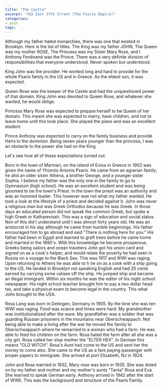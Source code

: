 ```yaml
---
title: "The Castle"
excerpt: "792 East 37th Street (The Psaris Empire)"
categories: 
- post
tags: 
---
```

Although my father hated monarchies, there was one that existed in
Brooklyn.  Here is the list of titles.  The King was my father JOHN,
The Queen was my mother ROSE, The Princess was my Sister Mary Rose,
and I Anthony Ferdinand was the Prince.  There was a very definite
division of responsibilities that everyone understood.  Never spoken
but understood.

King John was the provider.  He worked long and hard to provide for
the whole Psaris family in the US and in Greece. As the eldest son, it
was expected.

Queen Rose was the keeper of the Castle and had the unquestioned power
of that domain.  King John was devoted to Queen Rose, and whatever she
wanted, he would oblige.

Princess Mary Rose was expected to prepare herself to be Queen of her
domain.  This meant she was expected to marry, have children, and not
to leave home until this took place.  She played the piano and was an
excellent student.

Prince Anthony was expected to carry on the family business and
provide Heirs to the dominion.  Being seven years younger than the
princess, I was an obstacle to the power she had on the King.

Let's see how all of these expectations turned out.

Born in the town of Marmari, on the island of Evioa in Greece in 1902
was given the name of Yhonnis Antonis Psaris.  He came from an
agrarian family; he ahd an older sister Athena, a brother George, and
a younger sister Sophia.  I believe my father was the only one in the
family to go to Gymnasium (high school).  He was an excellent student
and was being groomed to be the town's Priest.  In the town the priest
was an authority and was an honored leader.  This however was not what
my father wanted.  He took a look at the lifestyle of a priest and
decided against it.  John was never a religious man but was Greek
Orthodox because he was Greek.  In those days an educated person did
not speak the common Greek, but spoke a high Greek or Katharevisah.
This was a sign of education and social status. Non of this did I
understand until I was almost forty years old.  He was an aristocrat
in his day although he came from humble beginnings.  His father
encouraged him to go abroad and said "There is nothing here for you."
His father had been in Egypt and learned to graft trees before he came
home and married in the 1890's.  With this knowledge he became
prosperous.  Greeks being sailors and ocean travelers John got his
union card and signed on as a cook's helper, and would relate the
poverty he had seen in Russia on a voyage to the Black Sea.  This was
1917 and WWI was raging.  Upon returning to Athens he was able to h
ire on as a cook with a ship going to the US.  He landed in Brooklyn
not speaking English and had 25 cents earned by carrying some valises
off the ship.  He jumped ship and became an illegal immigrant.  Within
six months he was the editor of his night school newspaper.  His night
school teacher brought him to pay a two dollar head tax, and take a
physical exam to become legal in the country.  This what John brought
to the USA.

Rosa Lang was born in Detingen, Germany in 1905.  By the time she was
ten WWI was raging.  Food was scarce and times were hard.  My
grandmother was institutionalized after the ware.  My grandfather was
a soldier that was guarding Russian prisoners in the mountains near
Oberschwappach.  Not being able to make a living after the war he
moved the family to Oberschwappach where he remarried to a woman who
had a farm.  He was able to feed his children on the farm.  Rosa hated
the farm after all she was a city girl.  Rosa called her stop mother
the "ELTER HEX".  In German this means "OLD WITCH".  Rosa's Aunt had
come to the US and sent her the money to come also.  She came to the
US as a fare paying passenger with proper papers to immigrate.  She
arrived at port Elizabeth, NJ in 1924.

John and Rosa married in 1932, Mary rose was born in 1935.  She was
doted on by my father and mother and my mother's aunts "Tanta" Rosa
and Eva.  She learned to speak German early.  Anthony arrived in 1942
after the start of WWII.  This was the background and structure of the
Psaris Family.


<!----- Footnotes ----->

